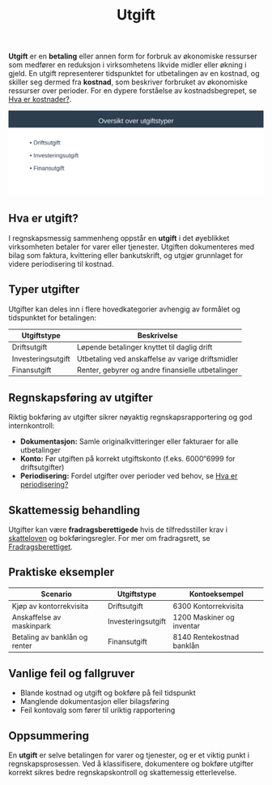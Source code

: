 ﻿---
title: "Utgift"
seoTitle: "Utgift | Definisjon, typer og regnskapsføring"
description: "Utgift er betalingen for varer og tjenester og skiller seg fra kostnad som periodiseres. Lær hovedtyper, riktig bokføring og vanlige feil."
summary: "Kort forklart: hva er en utgift, hvordan bokføres den og hva skiller den fra kostnad."
---

**Utgift** er en **betaling** eller annen form for forbruk av økonomiske ressurser som medfører en reduksjon i virksomhetens likvide midler eller økning i gjeld. En utgift representerer tidspunktet for utbetalingen av en kostnad, og skiller seg dermed fra **kostnad**, som beskriver forbruket av økonomiske ressurser over perioder. For en dypere forståelse av kostnadsbegrepet, se [Hva er kostnader?](/blogs/regnskap/hva-er-kostnader "Hva er Kostnader i Regnskap? Komplett Guide til Kostnadstyper og Regnskapsføring").

![Oversikt over utgiftstyper](utgift-oversikt.svg)

## Hva er utgift?

I regnskapsmessig sammenheng oppstår en **utgift** i det øyeblikket virksomheten betaler for varer eller tjenester. Utgiften dokumenteres med bilag som faktura, kvittering eller bankutskrift, og utgjør grunnlaget for videre periodisering til kostnad.

## Typer utgifter

Utgifter kan deles inn i flere hovedkategorier avhengig av formålet og tidspunktet for betalingen:

| Utgiftstype        | Beskrivelse                                           |
|--------------------|-------------------------------------------------------|
| Driftsutgift       | Løpende betalinger knyttet til daglig drift           |
| Investeringsutgift | Utbetaling ved anskaffelse av varige driftsmidler     |
| Finansutgift       | Renter, gebyrer og andre finansielle utbetalinger     |

## Regnskapsføring av utgifter

Riktig bokføring av utgifter sikrer nøyaktig regnskapsrapportering og god internkontroll:

* **Dokumentasjon:** Samle originalkvitteringer eller fakturaer for alle utbetalinger
* **Konto:** Før utgiften på korrekt utgiftskonto (f.eks. 6000“6999 for driftsutgifter)
* **Periodisering:** Fordel utgifter over perioder ved behov, se [Hva er periodisering?](/blogs/regnskap/hva-er-periodisering "Hva er Periodisering? Guide til Periodisering i Regnskap")

## Skattemessig behandling

Utgifter kan være **fradragsberettigede** hvis de tilfredsstiller krav i [skatteloven](/blogs/regnskap/hva-er-skatt "Hva er Skatt? Komplett Guide til Skatteregler i Norge") og bokføringsregler. For mer om fradragsrett, se [Fradragsberettiget](/blogs/regnskap/fradragsberettiget "Fradragsberettiget “ Når kostnader og utgifter kan trekkes fra").

## Praktiske eksempler

| Scenario                      | Utgiftstype        | Kontoeksempel                         |
|-------------------------------|--------------------|---------------------------------------|
| Kjøp av kontorrekvisita       | Driftsutgift       | 6300 Kontorrekvisita                  |
| Anskaffelse av maskinpark     | Investeringsutgift | 1200 Maskiner og inventar             |
| Betaling av banklån og renter | Finansutgift       | 8140 Rentekostnad banklån             |

## Vanlige feil og fallgruver

* Blande kostnad og utgift og bokføre på feil tidspunkt
* Manglende dokumentasjon eller bilagsføring
* Feil kontovalg som fører til uriktig rapportering

## Oppsummering

En **utgift** er selve betalingen for varer og tjenester, og er et viktig punkt i regnskapsprosessen. Ved å klassifisere, dokumentere og bokføre utgifter korrekt sikres bedre regnskapskontroll og skattemessig etterlevelse.









